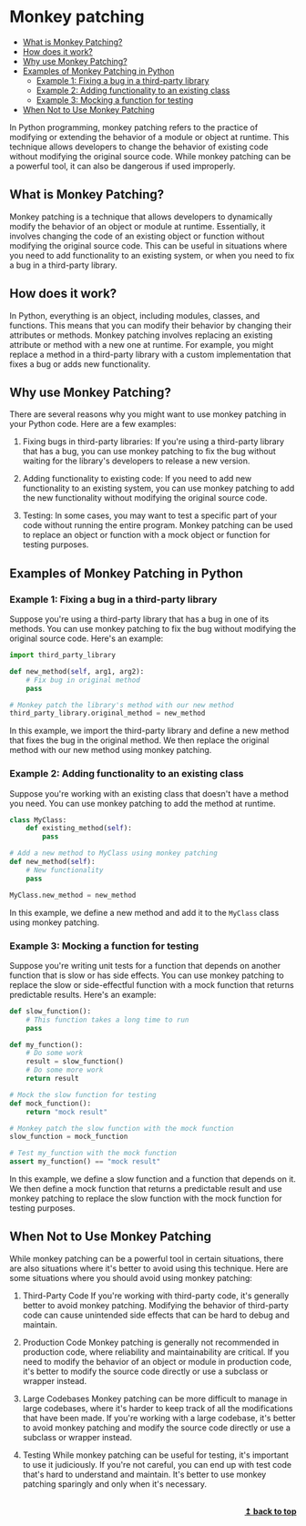 # Monkey patching <!-- omit in toc -->

- [What is Monkey Patching?](#what-is-monkey-patching)
- [How does it work?](#how-does-it-work)
- [Why use Monkey Patching?](#why-use-monkey-patching)
- [Examples of Monkey Patching in Python](#examples-of-monkey-patching-in-python)
  - [Example 1: Fixing a bug in a third-party library](#example-1-fixing-a-bug-in-a-third-party-library)
  - [Example 2: Adding functionality to an existing class](#example-2-adding-functionality-to-an-existing-class)
  - [Example 3: Mocking a function for testing](#example-3-mocking-a-function-for-testing)
- [When Not to Use Monkey Patching](#when-not-to-use-monkey-patching)


In Python programming, monkey patching refers to the practice of modifying or extending the behavior of a module or object at runtime. This technique allows developers to change the behavior of existing code without modifying the original source code. While monkey patching can be a powerful tool, it can also be dangerous if used improperly. 

## What is Monkey Patching?

Monkey patching is a technique that allows developers to dynamically modify the behavior of an object or module at runtime. Essentially, it involves changing the code of an existing object or function without modifying the original source code. This can be useful in situations where you need to add functionality to an existing system, or when you need to fix a bug in a third-party library.

## How does it work?

In Python, everything is an object, including modules, classes, and functions. This means that you can modify their behavior by changing their attributes or methods. Monkey patching involves replacing an existing attribute or method with a new one at runtime. For example, you might replace a method in a third-party library with a custom implementation that fixes a bug or adds new functionality.

## Why use Monkey Patching?

There are several reasons why you might want to use monkey patching in your Python code. Here are a few examples:

1. Fixing bugs in third-party libraries: If you're using a third-party library that has a bug, you can use monkey patching to fix the bug without waiting for the library's developers to release a new version.

2. Adding functionality to existing code: If you need to add new functionality to an existing system, you can use monkey patching to add the new functionality without modifying the original source code.

3. Testing: In some cases, you may want to test a specific part of your code without running the entire program. Monkey patching can be used to replace an object or function with a mock object or function for testing purposes.

## Examples of Monkey Patching in Python

### Example 1: Fixing a bug in a third-party library

Suppose you're using a third-party library that has a bug in one of its methods. You can use monkey patching to fix the bug without modifying the original source code. Here's an example:

```python
import third_party_library

def new_method(self, arg1, arg2):
    # Fix bug in original method
    pass

# Monkey patch the library's method with our new method
third_party_library.original_method = new_method
```

In this example, we import the third-party library and define a new method that fixes the bug in the original method. We then replace the original method with our new method using monkey patching.

### Example 2: Adding functionality to an existing class

Suppose you're working with an existing class that doesn't have a method you need. You can use monkey patching to add the method at runtime.

```python
class MyClass:
    def existing_method(self):
        pass

# Add a new method to MyClass using monkey patching
def new_method(self):
    # New functionality
    pass

MyClass.new_method = new_method
```

In this example, we define a new method and add it to the `MyClass` class using monkey patching.

### Example 3: Mocking a function for testing

Suppose you're writing unit tests for a function that depends on another function that is slow or has side effects. You can use monkey patching to replace the slow or side-effectful function with a mock function that returns predictable results. Here's an example:

```python
def slow_function():
    # This function takes a long time to run
    pass

def my_function():
    # Do some work
    result = slow_function()
    # Do some more work
    return result

# Mock the slow function for testing
def mock_function():
    return "mock result"

# Monkey patch the slow function with the mock function
slow_function = mock_function

# Test my_function with the mock function
assert my_function() == "mock result"
```

In this example, we define a slow function and a function that depends on it. We then define a mock function that returns a predictable result and use monkey patching to replace the slow function with the mock function for testing purposes.

## When Not to Use Monkey Patching

While monkey patching can be a powerful tool in certain situations, there are also situations where it's better to avoid using this technique. Here are some situations where you should avoid using monkey patching:

1. Third-Party Code
If you're working with third-party code, it's generally better to avoid monkey patching. Modifying the behavior of third-party code can cause unintended side effects that can be hard to debug and maintain.

2. Production Code
Monkey patching is generally not recommended in production code, where reliability and maintainability are critical. If you need to modify the behavior of an object or module in production code, it's better to modify the source code directly or use a subclass or wrapper instead.

3. Large Codebases
Monkey patching can be more difficult to manage in large codebases, where it's harder to keep track of all the modifications that have been made. If you're working with a large codebase, it's better to avoid monkey patching and modify the source code directly or use a subclass or wrapper instead.

4. Testing
While monkey patching can be useful for testing, it's important to use it judiciously. If you're not careful, you can end up with test code that's hard to understand and maintain. It's better to use monkey patching sparingly and only when it's necessary.



<br/>
<div align="right">
    <b><a href="#top">↥ back to top</a></b>
</div>
<br/>
